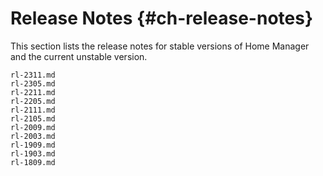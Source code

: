 # Release Notes {#ch-release-notes}

This section lists the release notes for stable versions of Home Manager
and the current unstable version.

```{=include=} chapters
rl-2311.md
rl-2305.md
rl-2211.md
rl-2205.md
rl-2111.md
rl-2105.md
rl-2009.md
rl-2003.md
rl-1909.md
rl-1903.md
rl-1809.md
```
